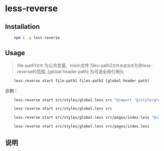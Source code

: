 # less-reverse

## Installation
```bash
    npm i -g less-reverse
```

## Usage

> file-path1`文件` 为公共变量、mixin文件 files-path2`文件夹或文件`为你less-reverse的范围, [global header path] 为可选全局引用头

```bash
    less-reverse start file-path1 files-path2 [global header path]
```

示例：

```bash
    less-reverse start src/styles/global.less src "@import '@/style/global.less'"
```


```bash
    less-reverse start src/styles/global.less src
```


```bash
    less-reverse start src/styles/global.less src/pages/index.less "@import '@/style/global.less'"
```


```bash
    less-reverse start src/styles/global.less src/pages/index.less
```
## 说明
